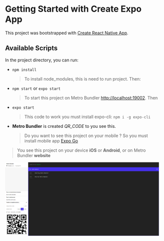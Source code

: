 # Getting Started with Create Expo App

This project was bootstrapped with [Create React Native App](https://github.com/topics/react-native).

## Available Scripts

In the project directory, you can run:

- `npm install`
	> To install node_modules, this is need to run project. Then:
	
- `npm start` or `expo start`
	> To start this project on Metro Bundler [http://localhost:19002](http://localhost:19002). Then
- `expo start`
	> This code to work you must install expo-cli: `npm i -g expo-cli` 

- **Metro Bundler** is created *QR_CODE* to you see this. 
   > Do you want to see this project on your mobile ? So you must install mobile app [Expo Go](https://play.google.com/store/apps/details?id=host.exp.exponent&hl=ru&gl=US) 
> You see this project on your device **iOS** or **Android**, or on Metro Bundler **website**	


![image](./assets/metrobundler.png)
